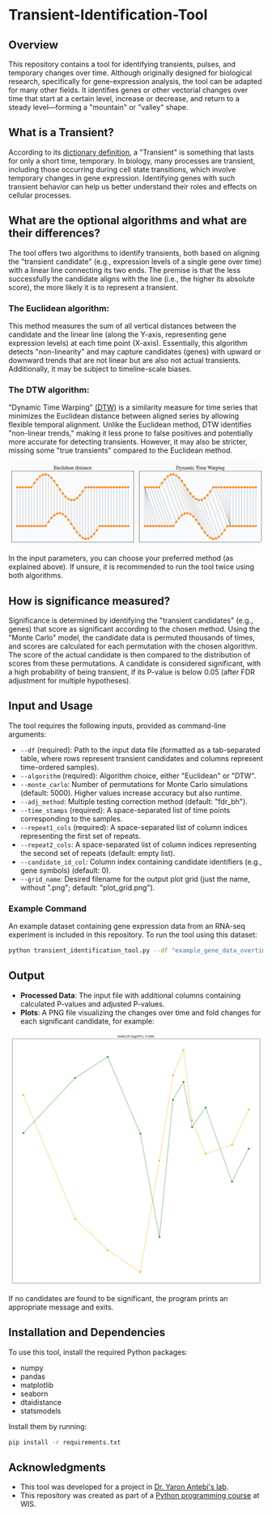 # Transient-Identification-Tool

## Overview
This repository contains a tool for identifying transients, pulses, and temporary changes over time.
Although originally designed for biological research, specifically for gene-expression analysis, the tool can be adapted for many other fields. 
It identifies genes or other vectorial changes over time that start at a certain level, increase or decrease, and return to a steady level—forming a "mountain" or "valley" shape.

## What is a Transient?
According to its [dictionary definition](https://www.dictionary.com/browse/transient), a "Transient" is something that lasts for only a short time, temporary.
In biology, many processes are transient, including those occurring during cell state transitions, which involve temporary changes in gene expression. Identifying genes with such transient behavior can help us better understand their roles and effects on cellular processes.

## What are the optional algorithms and what are their differences?
The tool offers two algorithms to identify transients, both based on aligning the "transient candidate" (e.g., expression levels of a single gene over time) with a linear line connecting its two ends. The premise is that the less successfully the candidate aligns with the line (i.e., the higher its absolute score), the more likely it is to represent a transient.

### The Euclidean algorithm:
This method measures the sum of all vertical distances between the candidate and the linear line (along the Y-axis, representing gene expression levels) at each time point (X-axis). Essentially, this algorithm detects "non-linearity" and may capture candidates (genes) with upward or downward trends that are not linear but are also not actual transients. Additionally, it may be subject to timeline-scale biases.
### The DTW algorithm:
"Dynamic Time Warping" [(DTW)](https://rtavenar.github.io/blog/dtw.html) is a similarity measure for time series that minimizes the Euclidean distance between aligned series by allowing flexible temporal alignment. Unlike the Euclidean method, DTW identifies "non-linear trends," making it less prone to false positives and potentially more accurate for detecting transients. However, it may also be stricter, missing some "true transients" compared to the Euclidean method.

<p align="center">
  <img src="euc_vs_dtw.png" width="500" style="border-radius: 15px;">
</p>

In the input parameters, you can choose your preferred method (as explained above). If unsure, it is recommended to run the tool twice using both algorithms.

## How is significance measured?
Significance is determined by identifying the "transient candidates" (e.g., genes) that score as significant according to the chosen method.
Using the "Monte Carlo" model, the candidate data is permuted thousands of times, and scores are calculated for each permutation with the chosen algorithm. The score of the actual candidate is then compared to the distribution of scores from these permutations. A candidate is considered significant, with a high probability of being transient, if its P-value is below 0.05 (after FDR adjustment for multiple hypotheses).

## Input and Usage
The tool requires the following inputs, provided as command-line arguments:

- `--df` (required): Path to the input data file (formatted as a tab-separated table, where rows represent transient candidates and columns represent time-ordered samples).
- `--algorithm` (required): Algorithm choice, either "Euclidean" or "DTW".
- `--monte_carlo`: Number of permutations for Monte Carlo simulations (default: 5000). Higher values increase accuracy but also runtime.
- `--adj_method`: Multiple testing correction method (default: "fdr_bh").
- `--time_stamps` (required): A space-separated list of time points corresponding to the samples.
- `--repeat1_cols` (required): A space-separated list of column indices representing the first set of repeats.
- `--repeat2_cols`: A space-separated list of column indices representing the second set of repeats (default: empty list).
- `--candidate_id_col`: Column index containing candidate identifiers (e.g., gene symbols) (default: 0).
- `--grid_name`: Desired filename for the output plot grid (just the name, without ".png"; default: "plot_grid.png").

### Example Command
An example dataset containing gene expression data from an RNA-seq experiment is included in this repository. To run the tool using this dataset:

```sh
python transient_identification_tool.py --df "example_gene_data_overtime.txt" --algorithm "Euclidean" --time_stamps 0 2 6 12 24 36 48 60 72 96 168 240 --repeat1_cols 2 4 6 8 10 12 14 16 18 20 22 24 --repeat2_cols 3 5 7 9 11 13 15 17 19 21 23 25
```

## Output
- **Processed Data**: The input file with additional columns containing calculated P-values and adjusted P-values.
- **Plots**: A PNG file visualizing the changes over time and fold changes for each significant candidate, for example:
<p align="center">
  <img src="example_plot_grid.png" width="500" style="border-radius: 15px;">
</p>
If no candidates are found to be significant, the program prints an appropriate message and exits.

## Installation and Dependencies
To use this tool, install the required Python packages:

- numpy
- pandas
- matplotlib
- seaborn
- dtaidistance
- statsmodels

Install them by running:
```sh
pip install -r requirements.txt
```

## Acknowledgments
* This tool was developed for a project in [Dr. Yaron Antebi's lab](https://www.weizmann.ac.il/molgen/Antebi/).
* This repository was created as part of a [Python programming course](https://github.com/szabgab/wis-python-course-2024-11?tab=readme-ov-file) at WIS.

